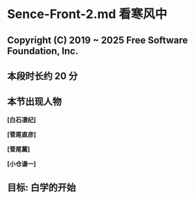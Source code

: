 # Sence-Front-2.md 看寒风中

## Copyright (C) 2019 ~ 2025 Free Software Foundation, Inc.

## 本段时长约 20 分

## 本节出现人物

**[白石凛纪]**

**[菅尾直彦]**

**[菅尾薰]**

**[小仓谦一]**

## 目标: 白学的开始
